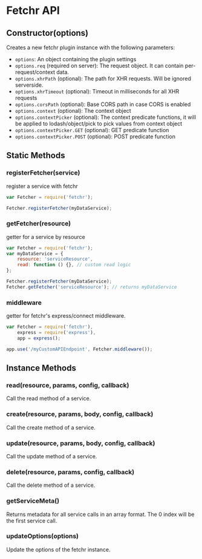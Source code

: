 # Fetchr API

## Constructor(options)

Creates a new fetchr plugin instance with the following parameters:

-   `options`: An object containing the plugin settings
-   `options.req` (required on server): The request object. It can contain per-request/context data.
-   `options.xhrPath` (optional): The path for XHR requests. Will be ignored serverside.
-   `options.xhrTimeout` (optional): Timeout in milliseconds for all XHR requests
-   `options.corsPath` (optional): Base CORS path in case CORS is enabled
-   `options.context` (optional): The context object
-   `options.contextPicker` (optional): The context predicate functions, it will be applied to lodash/object/pick to pick values from context object
-   `options.contextPicker.GET` (optional): GET predicate function
-   `options.contextPicker.POST` (optional): POST predicate function

## Static Methods

### registerFetcher(service)

register a service with fetchr

```js
var Fetcher = require('fetchr');

Fetcher.registerFetcher(myDataService);
```

### getFetcher(resource)

getter for a service by resource

```js
var Fetcher = require('fetchr');
var myDataService = {
    resource: 'serviceResource',
    read: function () {}, // custom read logic
};

Fetcher.registerFetcher(myDataService);
Fetcher.getFetcher('serviceResource'); // returns myDataService
```

### middleware

getter for fetchr's express/connect middleware.

```js
var Fetcher = require('fetchr'),
    express = require('express'),
    app = express();

app.use('/myCustomAPIEndpoint', Fetcher.middleware());
```

## Instance Methods

### read(resource, params, config, callback)

Call the read method of a service.

### create(resource, params, body, config, callback)

Call the create method of a service.

### update(resource, params, body, config, callback)

Call the update method of a service.

### delete(resource, params, config, callback)

Call the delete method of a service.

### getServiceMeta()

Returns metadata for all service calls in an array format.
The 0 index will be the first service call.

### updateOptions(options)

Update the options of the fetchr instance.
